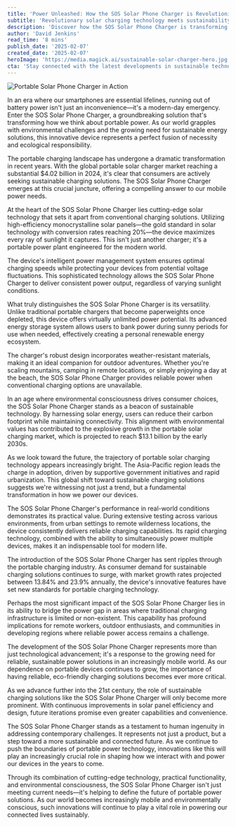 ```yaml
---
title: 'Power Unleashed: How the SOS Solar Phone Charger is Revolutionizing Portable Energy'
subtitle: 'Revolutionary solar charging technology meets sustainability in this game-changing portable power solution'
description: 'Discover how the SOS Solar Phone Charger is transforming portable energy with its innovative solar technology and sustainable design. With the global portable solar charger market reaching $4.02 billion in 2024, this groundbreaking device combines high-efficiency monocrystalline solar panels with advanced power management to deliver reliable, eco-friendly charging solutions for the modern world.'
author: 'David Jenkins'
read_time: '8 mins'
publish_date: '2025-02-07'
created_date: '2025-02-07'
heroImage: 'https://media.magick.ai/sustainable-solar-charger-hero.jpg'
cta: 'Stay connected with the latest developments in sustainable technology! Follow us on LinkedIn for exclusive insights into revolutionary products like the SOS Solar Phone Charger and join a community passionate about powering the future.'
---
```


![Portable Solar Phone Charger in Action](https://i.magick.ai/PIXE/1738937754615_magick_img.webp)

In an era where our smartphones are essential lifelines, running out of battery power isn't just an inconvenience—it's a modern-day emergency. Enter the SOS Solar Phone Charger, a groundbreaking solution that's transforming how we think about portable power. As our world grapples with environmental challenges and the growing need for sustainable energy solutions, this innovative device represents a perfect fusion of necessity and ecological responsibility.

The portable charging landscape has undergone a dramatic transformation in recent years. With the global portable solar charger market reaching a substantial $4.02 billion in 2024, it's clear that consumers are actively seeking sustainable charging solutions. The SOS Solar Phone Charger emerges at this crucial juncture, offering a compelling answer to our mobile power needs.

At the heart of the SOS Solar Phone Charger lies cutting-edge solar technology that sets it apart from conventional charging solutions. Utilizing high-efficiency monocrystalline solar panels—the gold standard in solar technology with conversion rates reaching 20%—the device maximizes every ray of sunlight it captures. This isn't just another charger; it's a portable power plant engineered for the modern world.

The device's intelligent power management system ensures optimal charging speeds while protecting your devices from potential voltage fluctuations. This sophisticated technology allows the SOS Solar Phone Charger to deliver consistent power output, regardless of varying sunlight conditions.

What truly distinguishes the SOS Solar Phone Charger is its versatility. Unlike traditional portable chargers that become paperweights once depleted, this device offers virtually unlimited power potential. Its advanced energy storage system allows users to bank power during sunny periods for use when needed, effectively creating a personal renewable energy ecosystem.

The charger's robust design incorporates weather-resistant materials, making it an ideal companion for outdoor adventures. Whether you're scaling mountains, camping in remote locations, or simply enjoying a day at the beach, the SOS Solar Phone Charger provides reliable power when conventional charging options are unavailable.

In an age where environmental consciousness drives consumer choices, the SOS Solar Phone Charger stands as a beacon of sustainable technology. By harnessing solar energy, users can reduce their carbon footprint while maintaining connectivity. This alignment with environmental values has contributed to the explosive growth in the portable solar charging market, which is projected to reach $13.1 billion by the early 2030s.

As we look toward the future, the trajectory of portable solar charging technology appears increasingly bright. The Asia-Pacific region leads the charge in adoption, driven by supportive government initiatives and rapid urbanization. This global shift toward sustainable charging solutions suggests we're witnessing not just a trend, but a fundamental transformation in how we power our devices.

The SOS Solar Phone Charger's performance in real-world conditions demonstrates its practical value. During extensive testing across various environments, from urban settings to remote wilderness locations, the device consistently delivers reliable charging capabilities. Its rapid charging technology, combined with the ability to simultaneously power multiple devices, makes it an indispensable tool for modern life.

The introduction of the SOS Solar Phone Charger has sent ripples through the portable charging industry. As consumer demand for sustainable charging solutions continues to surge, with market growth rates projected between 13.84% and 23.9% annually, the device's innovative features have set new standards for portable charging technology.

Perhaps the most significant impact of the SOS Solar Phone Charger lies in its ability to bridge the power gap in areas where traditional charging infrastructure is limited or non-existent. This capability has profound implications for remote workers, outdoor enthusiasts, and communities in developing regions where reliable power access remains a challenge.

The development of the SOS Solar Phone Charger represents more than just technological advancement; it's a response to the growing need for reliable, sustainable power solutions in an increasingly mobile world. As our dependence on portable devices continues to grow, the importance of having reliable, eco-friendly charging solutions becomes ever more critical.

As we advance further into the 21st century, the role of sustainable charging solutions like the SOS Solar Phone Charger will only become more prominent. With continuous improvements in solar panel efficiency and design, future iterations promise even greater capabilities and convenience.

The SOS Solar Phone Charger stands as a testament to human ingenuity in addressing contemporary challenges. It represents not just a product, but a step toward a more sustainable and connected future. As we continue to push the boundaries of portable power technology, innovations like this will play an increasingly crucial role in shaping how we interact with and power our devices in the years to come.

Through its combination of cutting-edge technology, practical functionality, and environmental consciousness, the SOS Solar Phone Charger isn't just meeting current needs—it's helping to define the future of portable power solutions. As our world becomes increasingly mobile and environmentally conscious, such innovations will continue to play a vital role in powering our connected lives sustainably.